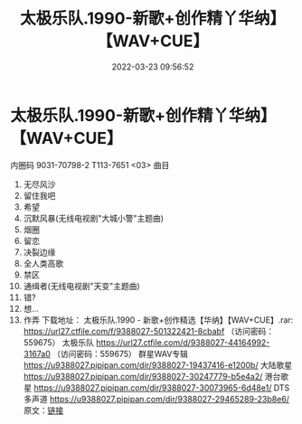 ﻿---
title: 太极乐队.1990-新歌+创作精丫华纳】【WAV+CUE】
date: 2022-03-23 09:56:52
categories: WAV车载音乐、镜像
tags: 华语中文
---
# 太极乐队.1990-新歌+创作精丫华纳】【WAV+CUE】

内圈码 9031-70798-2 T113-7651 <03>
曲目
01. 无尽风沙
02. 留住我吧
03. 希望
04. 沉默风暴(无线电视剧"大城小警"主题曲)
05. 烟圈
06. 留恋
07. 决裂边缘
08. 全人类高歌
09. 禁区
10. 通缉者(无线电视剧"天变"主题曲)
11. 错?
12. 想…
13. 作弄
下载地址：
太极乐队.1990 - 新歌+创作精选【华纳】【WAV+CUE】.rar: https://url27.ctfile.com/f/9388027-501322421-8cbabf
（访问密码：559675）
太极乐队
https://url27.ctfile.com/d/9388027-44164992-3167a0
（访问密码：559675）
群星WAV专辑
https://u9388027.pipipan.com/dir/9388027-19437416-e1200b/
大陆歌星
https://u9388027.pipipan.com/dir/9388027-30247779-b5e4a2/
港台歌星
https://u9388027.pipipan.com/dir/9388027-30073965-6d48e1/
DTS多声道
https://u9388027.pipipan.com/dir/9388027-29465289-23b8e6/
原文：[链接](https://blog.sina.com.cn/s/blog_1647c7e7601030wca.html)